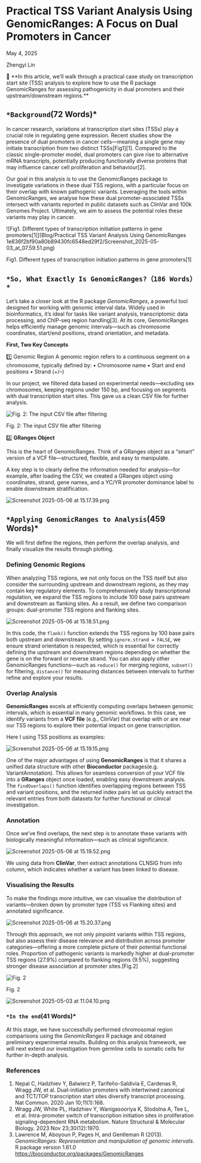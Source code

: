 # Practical TSS Variant Analysis Using GenomicRanges: A Focus on Dual Promoters in Cancer

May 4, 2025

Zhengyi Lin

<aside>
🔖 **In this article, we’ll walk through a practical case study on transcription start site (TSS) analysis to explore how to use the R package GenomicRanges for assessing pathogenicity in dual promoters and their upstream/downstream regions.**

</aside>

## `*Background`(72 Words)*

In cancer research, variations at transcription start sites (TSSs) play a crucial role in regulating gene expression. Recent studies show the presence of dual promoters in cancer cells—meaning a single gene may initiate transcription from two distinct TSSs[Fig1][1]. Compared to the classic single-promoter model, dual promoters can give rise to alternative mRNA transcripts, potentially producing functionally diverse proteins that may influence cancer cell proliferation and behaviour[2].

Our goal in this analysis is to use the GenomicRanges package to investigate variations in these dual TSS regions, with a particular focus on their overlap with known pathogenic variants. Leveraging the tools within GenomicRanges, we analyse how these dual promoter-associated TSSs intersect with variants reported in public datasets such as ClinVar and 100k Genomes Project. Ultimately, we aim to assess the potential roles these variants may play in cancer.

![Fig1. Different types of transcription initiation patterns in gene promoters[1]](Blog/Practical TSS Variant Analysis Using GenomicRanges 1e836f2bf90a80b89430fc6548ed29f2/Screenshot_2025-05-03_at_07.59.51.png)

Fig1. Different types of transcription initiation patterns in gene promoters[1]

## `*So, What Exactly Is GenomicRanges?（186 Words）*`

Let’s take a closer look at the R package *GenomicRanges*, a powerful tool designed for working with genomic interval data. Widely used in bioinformatics, it’s ideal for tasks like variant analysis, transcriptomic data processing, and ChIP-seq region handling[3].
At its core, GenomicRanges helps efficiently manage genomic intervals—such as chromosome coordinates, start/end positions, strand orientation, and metadata.

**First, Two Key Concepts**

1️⃣ Genomic Region
A genomic region refers to a continuous segment on a chromosome, typically defined by:
• Chromosome name
• Start and end positions
• Strand (+/–)

In our project, we filtered data based on experimental needs—excluding sex chromosomes, keeping regions under 150 bp, and focusing on segments with dual transcription start sites. This gave us a clean CSV file for further analysis.

![Fig. 2: The input CSV file after filtering](Practical%20TSS%20Variant%20Analysis%20Using%20GenomicRanges%201e836f2bf90a80b89430fc6548ed29f2/Screenshot_2025-05-02_at_16.54.23.png)

Fig. 2: The input CSV file after filtering

2️⃣ **GRanges Object**

This is the heart of GenomicRanges. Think of a GRanges object as a “smart” version of a VCF file—structured, flexible, and easy to manipulate.

A key step is to clearly define the information needed for analysis—for example, after loading the CSV, we created a GRanges object using coordinates, strand, gene names, and a YC/YR promoter dominance label to enable downstream stratification.

![Screenshot 2025-05-06 at 15.17.39.png](Practical%20TSS%20Variant%20Analysis%20Using%20GenomicRanges%201e836f2bf90a80b89430fc6548ed29f2/9b39c24b-6122-4ca8-a97d-373aa840e977.png)

## **`*Applying GenomicRanges to Analysis`**(459 Words)*

We will first define the regions, then perform the overlap analysis, and finally visualize the results through plotting.

### **Defining Genomic Regions**

When analyzing TSS regions, we not only focus on the TSS itself but also consider the surrounding upstream and downstream regions, as they may contain key regulatory elements. To comprehensively study transcriptional regulation, we expand the TSS regions to include 100 base pairs upstream and downstream as flanking sites. As a result, we define two comparison groups: dual-promoter TSS regions and flanking sites.

![Screenshot 2025-05-06 at 15.18.51.png](Practical%20TSS%20Variant%20Analysis%20Using%20GenomicRanges%201e836f2bf90a80b89430fc6548ed29f2/Screenshot_2025-05-06_at_15.18.51.png)

In this code, the `flank()` function extends the TSS regions by 100 base pairs both upstream and downstream. By setting `ignore.strand = FALSE`, we ensure strand orientation is respected, which is essential for correctly defining the upstream and downstream regions depending on whether the gene is on the forward or reverse strand.
You can also apply other GenomicRanges functions—such as `reduce()` for merging regions, `subset()` for filtering, `distance()` for measuring distances between intervals to further refine and explore your results.

### **Overlap Analysis**

**GenomicRanges** excels at efficiently computing overlaps between genomic intervals, which is essential in many genomic workflows. In this case, we identify variants from a **VCF file** (e.g., ClinVar) that overlap with or are near our TSS regions to explore their potential impact on gene transcription.

Here I using TSS positions as examples:

![Screenshot 2025-05-06 at 15.19.15.png](Practical%20TSS%20Variant%20Analysis%20Using%20GenomicRanges%201e836f2bf90a80b89430fc6548ed29f2/Screenshot_2025-05-06_at_15.19.15.png)

One of the major advantages of using **GenomicRanges** is that it shares a unified data structure with other **Bioconductor** packages(e.g. VariantAnnotation). This allows for seamless conversion of your VCF file into a **GRanges** object once loaded, enabling easy downstream analysis. The `findOverlaps()` function identifies overlapping regions between TSS and variant positions, and the returned index pairs let us quickly extract the relevant entries from both datasets for further functional or clinical investigation.

### **Annotation**

Once we’ve find overlaps, the next step is to annotate these variants with biologically meaningful information—such as clinical significance. 

![Screenshot 2025-05-06 at 15.19.52.png](Practical%20TSS%20Variant%20Analysis%20Using%20GenomicRanges%201e836f2bf90a80b89430fc6548ed29f2/Screenshot_2025-05-06_at_15.19.52.png)

We using data from **ClinVar**, then extract annotations CLNSIG from info column, which indicates whether a variant has been linked to disease.

### **Visualising the Results**

To make the findings more intuitive, we can visualise the distribution of variants—broken down by promoter type (TSS vs Flanking sites) and annotated significance. 

![Screenshot 2025-05-06 at 15.20.37.png](Practical%20TSS%20Variant%20Analysis%20Using%20GenomicRanges%201e836f2bf90a80b89430fc6548ed29f2/Screenshot_2025-05-06_at_15.20.37.png)

Through this approach, we not only pinpoint variants within TSS regions, but also assess their disease relevance and distribution across promoter categories—offering a more complete picture of their potential functional roles. Proportion of pathogenic variants is markedly higher at dual-promoter TSS regions (27.9%) compared to flanking regions (9.5%), suggesting stronger disease association at promoter sites.[Fig.2]

![Fig. 2](Practical%20TSS%20Variant%20Analysis%20Using%20GenomicRanges%201e836f2bf90a80b89430fc6548ed29f2/Screenshot_2025-05-03_at_11.04.17.png)

Fig. 2

![Screenshot 2025-05-03 at 11.04.10.png](Practical%20TSS%20Variant%20Analysis%20Using%20GenomicRanges%201e836f2bf90a80b89430fc6548ed29f2/Screenshot_2025-05-03_at_11.04.10.png)

### `*In the end`(41 Words)*

At this stage, we have successfully performed chromosomal region comparisons using the *GenomicRanges* R package and obtained preliminary experimental results. Building on this analysis framework, we will next extend our investigation from germline cells to somatic cells for further in-depth analysis.

### References

1. Nepal C, Hadzhiev Y, Balwierz P, Tarifeño-Saldivia E, Cardenas R, Wragg JW, et al. Dual-initiation promoters with intertwined canonical and TCT/TOP transcription start sites diversify transcript processing. Nat Commun. 2020 Jan 10;11(1):168.
2. Wragg JW, White PL, Hadzhiev Y, Wanigasooriya K, Stodolna A, Tee L, et al. Intra-promoter switch of transcription initiation sites in proliferation signaling-dependent RNA metabolism. Nature Structural & Molecular Biology. 2023 Nov 23;30(12):1970.
3. Lawrence M, Aboyoun P, Pages H, and Gentleman R (2013). *GenomicRanges: Representation and manipulation of genomic intervals*. R package version 1.61.0 https://bioconductor.org/packages/GenomicRanges
